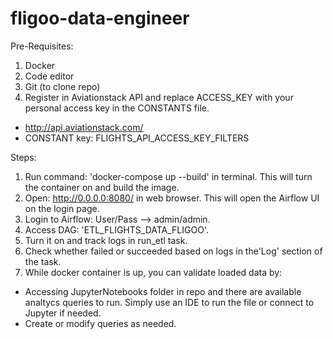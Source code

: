 # fligoo-data-engineer

Pre-Requisites:
1. Docker
2. Code editor
3. Git (to clone repo)
4. Register in Aviationstack API and replace ACCESS_KEY with your personal access key in the CONSTANTS file.
  -  http://api.aviationstack.com/
  -  CONSTANT key: FLIGHTS_API_ACCESS_KEY_FILTERS

Steps:
1. Run command: 'docker-compose up --build' in terminal. This will turn the container on and build the image.
2. Open: http://0.0.0.0:8080/ in web browser. This will open the Airflow UI on the login page.
3. Login to Airflow: User/Pass --> admin/admin.
4. Access DAG: 'ETL_FLIGHTS_DATA_FLIGOO'.
5. Turn it on and track logs in run_etl task.
6. Check whether failed or succeeded based on logs in the'Log' section of the task.
7. While docker container is up, you can validate loaded data by:
  - Accessing JupyterNotebooks folder in repo and there are available analtycs queries to run. Simply use an IDE to run the file or connect to Jupyter if needed.
  - Create or modify queries as needed.
